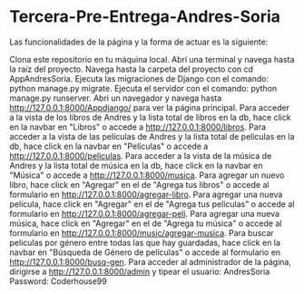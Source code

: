 # Tercera-Pre-Entrega-Andres-Soria

Las funcionalidades de la página y la forma de actuar es la siguiente:

Clona este repositorio en tu máquina local. 
Abrí una terminal y navega hasta la raíz del proyecto.
Navega hasta la carpeta del proyecto con cd AppAndresSoria.
Ejecuta las migraciones de Django con el comando: python manage.py migrate. 
Ejecuta el servidor con el comando: python manage.py runserver. 
Abri un navegador y navega hasta http://127.0.0.1:8000/Appdjango/ para ver la página principal. 
Para acceder a la vista de los libros de Andres y la lista total de libros en la db, hace click en la navbar en "Libros" o accede a http://127.0.0.1:8000/libros. 
Para acceder a la vista de las películas de Andres y la lista total de peliculas en la db, hace click en la navbar en "Películas" o accede a http://127.0.0.1:8000/peliculas. 
Para acceder a la vista de la música de Andres y la lista total de música en la db, hace click en la navbar en "Música" o accede a http://127.0.0.1:8000/musica. 
Para agregar un nuevo libro, hace click en "Agregar" en el de "Agrega tus libros" o accede al formulario en http://127.0.0.1:8000/agregar-libro. 
Para agregar una nueva película, hace click en "Agregar" en el de "Agrega tus películas" o accede al formulario en http://127.0.0.1:8000/agregar-peli. 
Para agregar una nueva música, hace click en "Agregar" en el de "Agrega tu música" o accede al formulario en http://127.0.0.1:8000/music/agregar-musica. 
Para buscar peliculas por género entre todas las que hay guardadas, hace click en la navbar en "Búsqueda de Género de películas" o accede al formulario en http://127.0.0.1:8000/busq-gen. 
Para acceder al administrador de la página, dirigirse a http://127.0.0.1:8000/admin y tipear el usuario: AndresSoria Password: Coderhouse99
